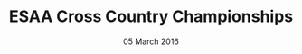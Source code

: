 ---
layout: default
title: ESAA Cross Country Championships
date: 05 March 2016
location: Nottingham
---